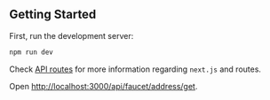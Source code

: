## Getting Started

First, run the development server:

```bash
npm run dev
```

Check [API routes](https://nextjs.org/docs/api-routes/introduction) for more information regarding `next.js` and routes.

Open [http://localhost:3000/api/faucet/address/get](http://localhost:3000/api/faucet/address/get).

